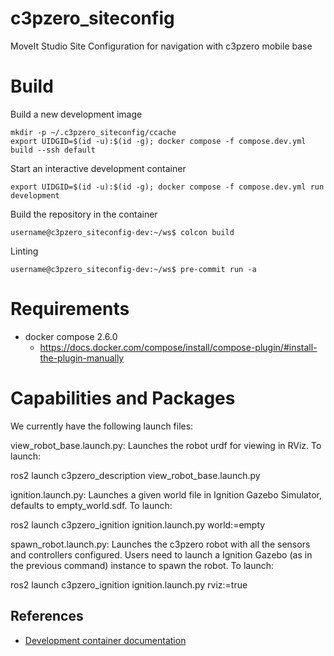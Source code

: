 # c3pzero_siteconfig
MoveIt Studio Site Configuration for navigation with c3pzero mobile base

# Build
Build a new development image
```shell
mkdir -p ~/.c3pzero_siteconfig/ccache
export UIDGID=$(id -u):$(id -g); docker compose -f compose.dev.yml build --ssh default
```
Start an interactive development container
```shell
export UIDGID=$(id -u):$(id -g); docker compose -f compose.dev.yml run development
```
Build the repository in the container
```shell
username@c3pzero_siteconfig-dev:~/ws$ colcon build
```

Linting
```shell
username@c3pzero_siteconfig-dev:~/ws$ pre-commit run -a
```

# Requirements
- docker compose 2.6.0
  - https://docs.docker.com/compose/install/compose-plugin/#install-the-plugin-manually

# Capabilities and Packages

We currently have the following launch files:

view_robot_base.launch.py: Launches the robot urdf for viewing in RViz. To launch:

  ros2 launch c3pzero_description view_robot_base.launch.py

ignition.launch.py: Launches a given world file in Ignition Gazebo Simulator, defaults to empty_world.sdf. To launch:

  ros2 launch c3pzero_ignition ignition.launch.py world:=empty

spawn_robot.launch.py: Launches the c3pzero robot with all the sensors and controllers configured. Users need to launch a Ignition Gazebo (as in the previous command) instance to spawn the robot. To launch:

  ros2 launch c3pzero_ignition ignition.launch.py rviz:=true

## References
- [Development container documentation](docs/development-container.md)
